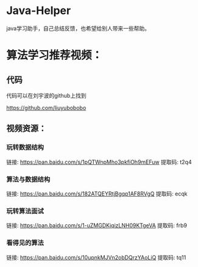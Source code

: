 # Java-Helper
java学习助手，自己总结反馈，也希望给别人带来一些帮助。



# 算法学习推荐视频：

## 代码

代码可以在刘宇波的github上找到

https://github.com/liuyubobobo

## 视频资源：

### 玩转数据结构

链接: https://pan.baidu.com/s/1pQTWnpMho3pkfiOh9mEFuw 提取码: t2q4 

### 算法与数据结构

链接: https://pan.baidu.com/s/182ATQEYRtjBgqp1AF8RVgQ 提取码: ecqk

### 玩转算法面试

链接: https://pan.baidu.com/s/1-uZMGDKjqizLNH09KTgeVA 提取码: frb9 

### 看得见的算法

链接: https://pan.baidu.com/s/10upnkMJVn2obDQrzYAoLiQ 提取码: tq11 